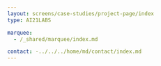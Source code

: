 ```yaml
---
layout: screens/case-studies/project-page/index
type: AI21LABS

marquee:
  - /_shared/marquee/index.md

contact: -../../../home/md/contact/index.md
---
```

